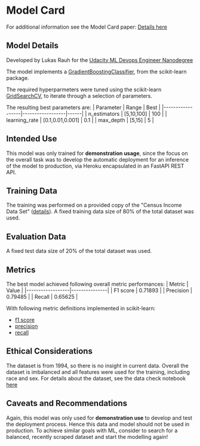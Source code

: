 # Model Card

For additional information see the Model Card paper: [Details here](https://arxiv.org/pdf/1810.03993.pdf)

## Model Details

Developed by Lukas Rauh for the [Udacity ML Devops Engineer Nanodegree](https://www.udacity.com/course/machine-learning-dev-ops-engineer-nanodegree--nd0821)

The model implements a [GradientBoostingClassifier](https://scikit-learn.org/stable/modules/generated/sklearn.ensemble.GradientBoostingClassifier.html), from the scikit-learn package.

The required hyperparmeters were tuned using the scikit-learn [GridSearchCV](https://scikit-learn.org/stable/modules/generated/sklearn.model_selection.GridSearchCV.html), to iterate through a selection of parameters.

The resulting best parameters are:
| Parameter        | Range            | Best |
|------------------|------------------|------|
| n_estimators     | [5,10,100]       | 100 |
| learning_rate    | [0.1,0.01,0.001] | 0.1 |
| max_depth        | [5,15]           | 5   |

## Intended Use
This model was only trained for **demonstration usage**, since the focus on the overall task was to develop the automatic deployment for an inference of the model to production, via Heroku encapsulated in an FastAPI REST API.

## Training Data
The training was performed on a provided copy of the "Census Income Data Set" ([details](https://archive.ics.uci.edu/ml/datasets/census+income)). 
A fixed training data size of 80% of the total dataset was used.


## Evaluation Data
A fixed test data size of 20% of the total dataset was used.

## Metrics

The best model achieved following overall metric performances:
| Metric        | Value            |
|------------------|---------------|
| F1 score     | 0.71893 |
| Precision    | 0.79485 |
| Recall        | 0.65625 |

With following metric definitions implemented in scikit-learn:
- [f1 score](https://scikit-learn.org/stable/modules/generated/sklearn.metrics.fbeta_score.html)
- [precision](https://scikit-learn.org/stable/modules/generated/sklearn.metrics.precision_score.html)
- [recall](https://scikit-learn.org/stable/modules/generated/sklearn.metrics.recall_score.html)

## Ethical Considerations

The dataset is from 1994, so there is no insight in current data. Overall the dataset is imbalanced and all features were used for the training, including race and sex. For details about the dataset, see the data check notebook [here](notebooks/data_check.ipynb)

## Caveats and Recommendations

Again, this model was only used for **demonstration use** to develop and test the deployment process. Hence this data and model should not be used in production. To achieve similar goals with ML, consider to search for a balanced, recently scraped dataset and start the modelling again!
